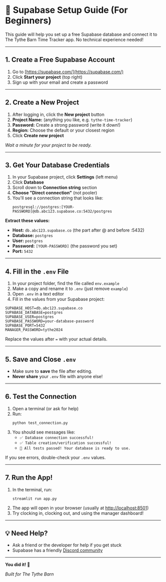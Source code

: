 # 🚀 Supabase Setup Guide (For Beginners)

This guide will help you set up a free Supabase database and connect it to The Tythe Barn Time Tracker app. No technical experience needed!

---

## 1. Create a Free Supabase Account

1. Go to [https://supabase.com/](https://supabase.com/)
2. Click **Start your project** (top right)
3. Sign up with your email and create a password

---

## 2. Create a New Project

1. After logging in, click the **New project** button
2. **Project Name:** (anything you like, e.g. `tythe-time-tracker`)
3. **Password:** Create a strong password (write it down!)
4. **Region:** Choose the default or your closest region
5. Click **Create new project**

*Wait a minute for your project to be ready.*

---

## 3. Get Your Database Credentials

1. In your Supabase project, click **Settings** (left menu)
2. Click **Database**
3. Scroll down to **Connection string** section
4. **Choose "Direct connection"** (not pooler)
5. You'll see a connection string that looks like:
   ```
   postgresql://postgres:[YOUR-PASSWORD]@db.abc123.supabase.co:5432/postgres
   ```

**Extract these values:**
- **Host:** `db.abc123.supabase.co` (the part after @ and before :5432)
- **Database:** `postgres`
- **User:** `postgres`
- **Password:** `[YOUR-PASSWORD]` (the password you set)
- **Port:** `5432`

---

## 4. Fill in the `.env` File

1. In your project folder, find the file called `env.example`
2. Make a copy and rename it to `.env` (just remove `example`)
3. Open `.env` in a text editor
4. Fill in the values from your Supabase project:

```
SUPABASE_HOST=db.abc123.supabase.co
SUPABASE_DATABASE=postgres
SUPABASE_USER=postgres
SUPABASE_PASSWORD=your-database-password
SUPABASE_PORT=5432
MANAGER_PASSWORD=tythe2024
```

Replace the values after `=` with your actual details.

---

## 5. Save and Close `.env`

- Make sure to **save** the file after editing.
- **Never share** your `.env` file with anyone else!

---

## 6. Test the Connection

1. Open a terminal (or ask for help)
2. Run:
   ```
   python test_connection.py
   ```
3. You should see messages like:
   - `✅ Database connection successful!`
   - `✅ Table creation/verification successful!`
   - `🎉 All tests passed! Your database is ready to use.`

If you see errors, double-check your `.env` values.

---

## 7. Run the App!

1. In the terminal, run:
   ```
   streamlit run app.py
   ```
2. The app will open in your browser (usually at [http://localhost:8501](http://localhost:8501))
3. Try clocking in, clocking out, and using the manager dashboard!

---

## 💡 Need Help?
- Ask a friend or the developer for help if you get stuck
- Supabase has a friendly [Discord community](https://discord.supabase.com/)

---

**You did it! 🎉**

*Built for The Tythe Barn* 